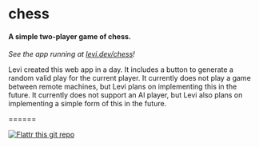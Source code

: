 # chess

#### A simple two-player game of chess.

_See the app running at [levi.dev/chess](https://levi.dev/chess)!_

Levi created this web app in a day. It includes a button to generate a random valid play for the current player. It currently does not play a game between remote machines, but Levi plans on implementing this in the future. It currently does not support an AI player, but Levi also plans on implementing a simple form of this in the future.

======

[![Flattr this git repo](http://api.flattr.com/button/flattr-badge-large.png)](https://flattr.com/submit/auto?user_id=levisl176&url=github.com/levisl176/chess&title=chess&language=javascript&tags=github&category=software)
